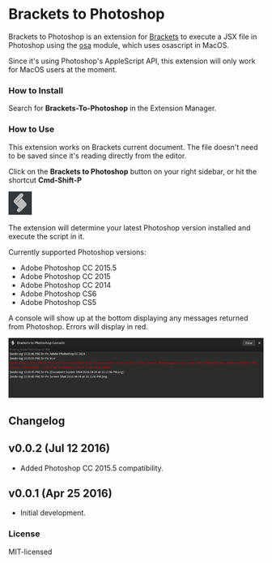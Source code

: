 # Brackets to Photoshop
Brackets to Photoshop is an extension for [Brackets](https://github.com/adobe/brackets/) to execute a JSX file in Photoshop using the [osa](https://github.com/brandonhorst/node-osa) module, which uses osascript in MacOS.

Since it's using Photoshop's AppleScript API, this extension will only work for MacOS users at the moment.

### How to Install
Search for **Brackets-To-Photoshop** in the Extension Manager.

### How to Use
This extension works on Brackets current document. The file doesn't need to be saved since it's reading directly from the editor.

Click on the **Brackets to Photoshop** button on your right sidebar, or hit the shortcut **Cmd-Shift-P**

![br-ps-icon](https://raw.githubusercontent.com/JavierAroche/brackets-to-photoshop/master/images/br-ps-icon.jpg)

The extension will determine your latest Photoshop version installed and execute the script in it.

Currently supported Photoshop versions:

- Adobe Photoshop CC 2015.5
- Adobe Photoshop CC 2015
- Adobe Photoshop CC 2014
- Adobe Photoshop CS6
- Adobe Photoshop CS5

A console will show up at the bottom displaying any messages returned from Photoshop. Errors will display in red.

![br-ps-console](https://raw.githubusercontent.com/JavierAroche/brackets-to-photoshop/master/images/br-ps-console.jpg)

## Changelog

v0.0.2 (Jul 12 2016)
-----
*   Added Photoshop CC 2015.5 compatibility.

v0.0.1 (Apr 25 2016)
-----
*   Initial development.

### License
MIT-licensed